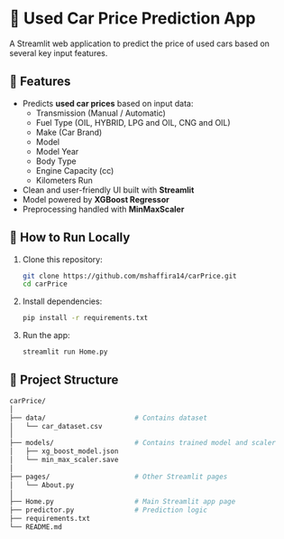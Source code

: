 # 🚗 Used Car Price Prediction App

A Streamlit web application to predict the price of used cars based on several key input features.

## 📌 Features

- Predicts **used car prices** based on input data:
  - Transmission (Manual / Automatic)
  - Fuel Type (OIL, HYBRID, LPG and OIL, CNG and OIL)
  - Make (Car Brand)
  - Model
  - Model Year
  - Body Type
  - Engine Capacity (cc)
  - Kilometers Run
- Clean and user-friendly UI built with **Streamlit**
- Model powered by **XGBoost Regressor**
- Preprocessing handled with **MinMaxScaler**

## 🚀 How to Run Locally

1. Clone this repository:

   ```bash
   git clone https://github.com/mshaffira14/carPrice.git
   cd carPrice

2. Install dependencies:
    ```bash
   pip install -r requirements.txt
   
4. Run the app:
    ```bash
   streamlit run Home.py

## 📁 Project Structure
 ```bash
carPrice/
│
├── data/                      # Contains dataset
│   └── car_dataset.csv
│
├── models/                    # Contains trained model and scaler
│   ├── xg_boost_model.json
│   └── min_max_scaler.save
│
├── pages/                     # Other Streamlit pages
│   └── About.py
│
├── Home.py                    # Main Streamlit app page
├── predictor.py               # Prediction logic
├── requirements.txt
└── README.md
